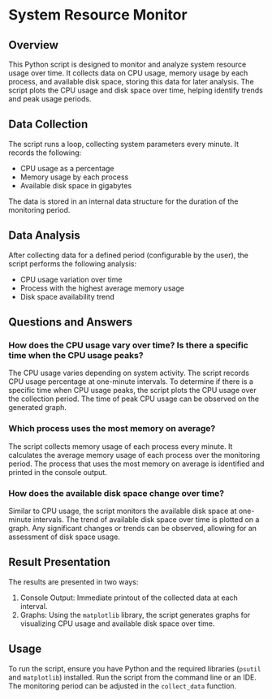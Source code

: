 # System Resource Monitor

## Overview
This Python script is designed to monitor and analyze system resource usage over time. It collects data on CPU usage, memory usage by each process, and available disk space, storing this data for later analysis. The script plots the CPU usage and disk space over time, helping identify trends and peak usage periods.

## Data Collection
The script runs a loop, collecting system parameters every minute. It records the following:
- CPU usage as a percentage
- Memory usage by each process
- Available disk space in gigabytes

The data is stored in an internal data structure for the duration of the monitoring period.

## Data Analysis
After collecting data for a defined period (configurable by the user), the script performs the following analysis:
- CPU usage variation over time
- Process with the highest average memory usage
- Disk space availability trend

## Questions and Answers

### How does the CPU usage vary over time? Is there a specific time when the CPU usage peaks?
The CPU usage varies depending on system activity. The script records CPU usage percentage at one-minute intervals. To determine if there is a specific time when CPU usage peaks, the script plots the CPU usage over the collection period. The time of peak CPU usage can be observed on the generated graph.

### Which process uses the most memory on average?
The script collects memory usage of each process every minute. It calculates the average memory usage of each process over the monitoring period. The process that uses the most memory on average is identified and printed in the console output.

### How does the available disk space change over time?
Similar to CPU usage, the script monitors the available disk space at one-minute intervals. The trend of available disk space over time is plotted on a graph. Any significant changes or trends can be observed, allowing for an assessment of disk space usage.

## Result Presentation
The results are presented in two ways:
1. Console Output: Immediate printout of the collected data at each interval.
2. Graphs: Using the `matplotlib` library, the script generates graphs for visualizing CPU usage and available disk space over time.

## Usage
To run the script, ensure you have Python and the required libraries (`psutil` and `matplotlib`) installed. Run the script from the command line or an IDE. The monitoring period can be adjusted in the `collect_data` function.

